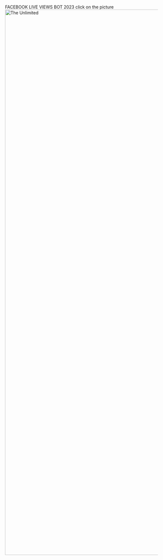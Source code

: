 FACEBOOK LIVE VIEWS BOT 2023
click on the picture
<a href="https://feels-easy.games/catalog/facebook/" target="_blank">
  <img src="https://buyfbviews.com/wp-content/uploads/2021/06/buyfbviews_logo.png" alt="The Unlimited" width="1800"/>
</a>
